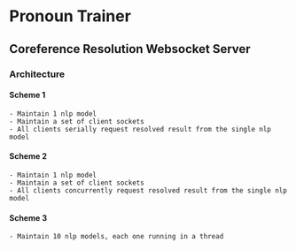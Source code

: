 # Pronoun Trainer


## Coreference Resolution Websocket Server
### Architecture
#### Scheme 1
    - Maintain 1 nlp model
    - Maintain a set of client sockets
    - All clients serially request resolved result from the single nlp model

#### Scheme 2
    - Maintain 1 nlp model
    - Maintain a set of client sockets
    - All clients concurrently request resolved result from the single nlp model
  
#### Scheme 3
    - Maintain 10 nlp models, each one running in a thread